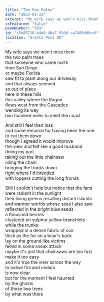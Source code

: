 ```yaml
---
title: "The Fan Palms"
date: "2023-03-22"
excerpt: "My wife says we won't miss them"
isFeatured: "false"
poemNumber: "703"
id: "c5e85718-b4e8-46a7-910d-ca7488dd8cdf"
location: "Grants Pass OR"
---
```


My wife says we won't miss them  
the two palm trees  
that someone who came north  
from San Diego  
or maybe Florida  
saw fit to plant along our driveway  
and that always seemed  
so out of place  
here in these hills  
this valley where the Rogue  
flows west from the Cascades  
wending its way  
two hundred miles to meet the coast

And still I feel their loss  
and some remorse for having been the one  
to cut them down  
though I agreed it would improve  
the view and felt like a good husband  
doing my part  
taking out the little chainsaw  
oiling the chain  
bringing the trunks down  
right where I'd intended  
with loppers cutting the long fronds

Still I couldn't help but notice that the fans  
were radiant in the sunlight  
their living greens recalling distant islands  
and warmer worlds whose seas I also saw  
reflected in the bright blue seeds  
a thousand berries  
clustered on sulphur yellow branchlets  
while the trunks  
wrapped in a dense fabric of coir  
thick as the fur on a bear's back  
lay on the ground like victims  
felled in some sneak attack  
maybe it's just that chainsaws are too fast  
make it too easy  
and it's true the view across the way  
to native firs and cedars  
is now clear  
but for the moment I feel haunted  
by the ghosts  
of those two trees  
by what was there
